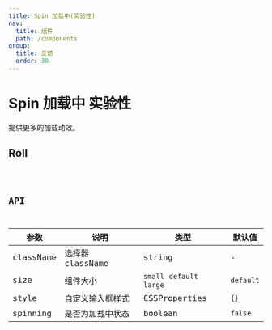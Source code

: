 ```yaml
---
title: Spin 加载中(实验性)
nav:
  title: 组件 
  path: /components 
group:
  title: 反馈 
  order: 30
---
```


# Spin 加载中 <Badge>实验性</Badge>
提供更多的加载动效。

## Roll
<code src="./demo/roll.tsx" />

## API

| 参数 | 说明 | 类型 | 默认值 |
| --- | --- | --- | --- |
| className | 选择器 className | string | - |
| size | 组件大小 | `small` `default` `large` | `default` |
| style | 自定义输入框样式 | CSSProperties | `{}` |
| spinning | 是否为加载中状态 | boolean | `false` |

